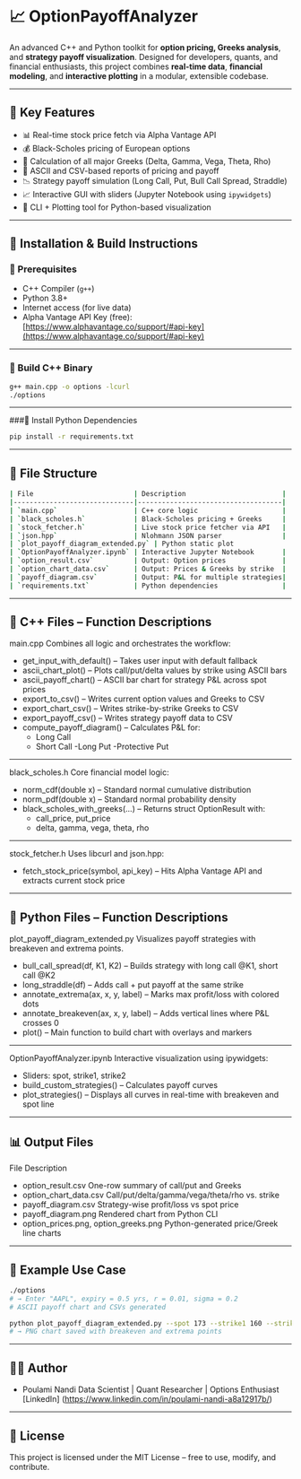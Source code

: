 # 📈 OptionPayoffAnalyzer

An advanced C++ and Python toolkit for **option pricing, Greeks analysis**, and **strategy payoff visualization**. Designed for developers, quants, and financial enthusiasts, this project combines **real-time data**, **financial modeling**, and **interactive plotting** in a modular, extensible codebase.

---

## 🧠 Key Features

- 📊 Real-time stock price fetch via Alpha Vantage API  
- 💰 Black-Scholes pricing of European options  
- 🧮 Calculation of all major Greeks (Delta, Gamma, Vega, Theta, Rho)  
- 🧾 ASCII and CSV-based reports of pricing and payoff  
- 📉 Strategy payoff simulation (Long Call, Put, Bull Call Spread, Straddle)  
- 📈 Interactive GUI with sliders (Jupyter Notebook using `ipywidgets`)  
- 🧩 CLI + Plotting tool for Python-based visualization  

---

## 🔧 Installation & Build Instructions

### 🔹 Prerequisites

- C++ Compiler (`g++`)
- Python 3.8+
- Internet access (for live data)
- Alpha Vantage API Key (free):  
  [https://www.alphavantage.co/support/#api-key](https://www.alphavantage.co/support/#api-key)

---

### 🔹 Build C++ Binary

```bash
g++ main.cpp -o options -lcurl
./options
```
---
###🔹 Install Python Dependencies
```bash
pip install -r requirements.txt
```
---
## 📂 File Structure
```bash
| File                         | Description                        |
|------------------------------|------------------------------------|
| `main.cpp`                   | C++ core logic                     |
| `black_scholes.h`            | Black-Scholes pricing + Greeks     |
| `stock_fetcher.h`            | Live stock price fetcher via API   |
| `json.hpp`                   | Nlohmann JSON parser               |
| `plot_payoff_diagram_extended.py` | Python static plot               |
| `OptionPayoffAnalyzer.ipynb` | Interactive Jupyter Notebook       |
| `option_result.csv`          | Output: Option prices              |
| `option_chart_data.csv`      | Output: Prices & Greeks by strike  |
| `payoff_diagram.csv`         | Output: P&L for multiple strategies|
| `requirements.txt`           | Python dependencies                |
```
---

## 🧱 C++ Files – Function Descriptions
main.cpp
Combines all logic and orchestrates the workflow:
- get_input_with_default() – Takes user input with default fallback
- ascii_chart_plot() – Plots call/put/delta values by strike using ASCII bars
- ascii_payoff_chart() – ASCII bar chart for strategy P&L across spot prices
- export_to_csv() – Writes current option values and Greeks to CSV
- export_chart_csv() – Writes strike-by-strike Greeks to CSV
- export_payoff_csv() – Writes strategy payoff data to CSV
- compute_payoff_diagram() – Calculates P&L for:
  - Long Call
  - Short Call
  -Long Put
  -Protective Put
---
black_scholes.h
Core financial model logic:
- norm_cdf(double x) – Standard normal cumulative distribution
- norm_pdf(double x) – Standard normal probability density
- black_scholes_with_greeks(...) – Returns struct OptionResult with:
  - call_price, put_price
  - delta, gamma, vega, theta, rho
---
stock_fetcher.h
Uses libcurl and json.hpp:
 - fetch_stock_price(symbol, api_key) – Hits Alpha Vantage API and extracts current stock price
---
## 🐍 Python Files – Function Descriptions
plot_payoff_diagram_extended.py
Visualizes payoff strategies with breakeven and extrema points.
- bull_call_spread(df, K1, K2) – Builds strategy with long call @K1, short call @K2
- long_straddle(df) – Adds call + put payoff at the same strike
- annotate_extrema(ax, x, y, label) – Marks max profit/loss with colored dots
- annotate_breakeven(ax, x, y, label) – Adds vertical lines where P&L crosses 0
- plot() – Main function to build chart with overlays and markers
---
OptionPayoffAnalyzer.ipynb
Interactive visualization using ipywidgets:
- Sliders: spot, strike1, strike2
- build_custom_strategies() – Calculates payoff curves
- plot_strategies() – Displays all curves in real-time with breakeven and spot line
---
## 📊 Output Files
File	Description
- option_result.csv	One-row summary of call/put and Greeks
- option_chart_data.csv	Call/put/delta/gamma/vega/theta/rho vs. strike
- payoff_diagram.csv	Strategy-wise profit/loss vs spot price
- payoff_diagram.png	Rendered chart from Python CLI
- option_prices.png, option_greeks.png	Python-generated price/Greek line charts
---
## 🧪 Example Use Case
```bash
./options
# → Enter "AAPL", expiry = 0.5 yrs, r = 0.01, sigma = 0.2
# ASCII payoff chart and CSVs generated

python plot_payoff_diagram_extended.py --spot 173 --strike1 160 --strike2 180
# → PNG chart saved with breakeven and extrema points
```
---
## 👨‍💻 Author
- Poulami Nandi
  Data Scientist | Quant Researcher | Options Enthusiast
  [LinkedIn] (https://www.linkedin.com/in/poulami-nandi-a8a12917b/)
---
## 📜 License
This project is licensed under the MIT License – free to use, modify, and contribute.
